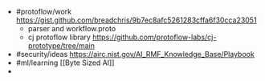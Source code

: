 - #protoflow/work https://gist.github.com/breadchris/9b7ec8afc5261283cffa6f30cca23051
	- parser and workflow.proto
	- cj protoflow library https://github.com/protoflow-labs/cj-prototype/tree/main
- #security/ideas https://airc.nist.gov/AI_RMF_Knowledge_Base/Playbook
- #ml/learning [[Byte Sized AI]]
-